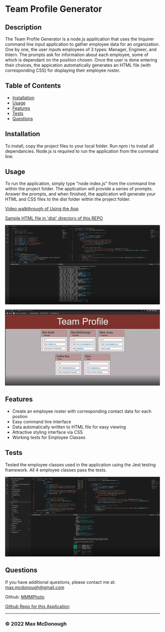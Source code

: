 
  # Team Profile Generator

  ## Description

  The Team Profile Generator is a node.js appilication that uses the Inquirer command line input application to gather employee data for an organization. One by one, the user inputs employees of 3 types: Manager, Engineer, and Intern. The prompts ask for information about each employee, some of which is dependant on the position chosen. Once the user is done entering their choices, the appication automatically generates an HTML file (with corresponding CSS) for displaying their employee roster. 

  ## Table of Contents

  - [Installation](#installation)
  - [Usage](#usage)
  - [Features](#features)
  - [Tests](#tests)
  - [Questions](#questions)

  ## Installation

  To install, copy the project files to your local folder. Run npm i to install all dependancies. Node.js is required to run the application from the command line.

  ## Usage

  To run the application, simply type "node index.js" from the command line within the project folder. The application will provide a series of prompts. Answer the prompts, and when finished, the application will generate your HTML and CSS files to the dist folder within the project folder.
  
  [Video walkthrough of Using the App](https://drive.google.com/file/d/1PvrxBYWU4ZxIg4K1Ny6m36Uvreva2a5n/view)
  
  [Sample HTML file in 'dist' directory of this REPO](./dist/index.html)
  
  ![Usage Screenshot 1](./images/team-profile-generator-screenshot1.png?raw=true)
  
  ![Usage Screenshot 2](./images/team-profile-generator-screenshot2.png?raw=true)

  ## Features

  - Create an employee roster with corresponding contact data for each postion
  - Easy command line interface
  - Data automatically written to HTML file for easy viewing
  - Attractive styling interface via CSS
  - Working tests for Employee Classes
  
  ## Tests

  Tested the employee classes used in the application using the Jest testing framework. All 4 employee classes pass the tests.
  
  ![Testing Screenshot](./images/team-profile-generator-screenshot3.png?raw=true)

  ## Questions

  If you have additional questions, please contact me at: max.mcdonough@gmail.com

  Github: [MMMPhoto](https://github.com/MMMPhoto)
  
  [Github Repo for this Application](https://github.com/MMMPhoto/team-profile-generator)

  --------------------------------------

  ### &copy; 2022 Max McDonough


  
